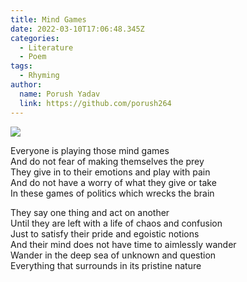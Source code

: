 ```yaml
---
title: Mind Games
date: 2022-03-10T17:06:48.345Z
categories:
  - Literature
  - Poem
tags:
  - Rhyming
author:
  name: Porush Yadav
  link: https://github.com/porush264
---
```


<img src='https://hits.seeyoufarm.com/api/count/incr/badge.svg?url=https%3A%2F%2Fporush264.github.io%2Fposts%2F2022%2F03%2F10%2Fmind-games%2F&count_bg=%2379C83D&title_bg=%23555555&icon=&icon_color=%23E7E7E7&title=hits&edge_flat=false' align=center><br>


Everyone is playing those mind games\
And do not fear of making themselves the prey\
They give in to their emotions and play with pain\
And do not have a worry of what they give or take\
In these games of politics which wrecks the brain

They say one thing and act on another \
Until they are left with a life of chaos and confusion\
Just to satisfy their pride and egoistic notions\
And their mind does not have time to aimlessly wander\
Wander in the deep sea of unknown and question\
Everything that surrounds in its pristine nature
